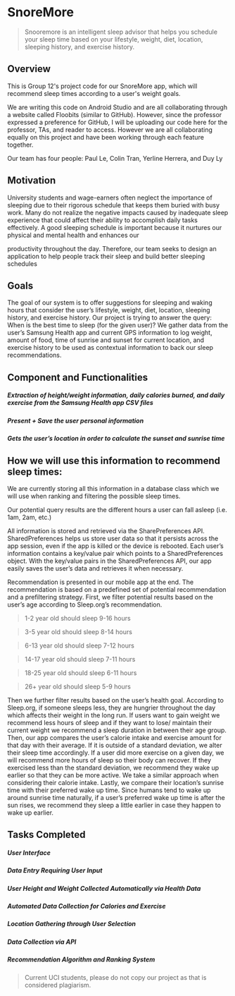 # SnoreMore
> Snooremore is an intelligent sleep advisor that helps you schedule your sleep time based on your lifestyle, weight, diet, location, sleeping history, and exercise history.


## Overview
This is Group 12's project code for our SnoreMore app, which will recommend sleep times according to a user's weight goals.

We are writing this code on Android Studio and are all collaborating through a website called Floobits (similar to GitHub). However, since the professor expressed a 
preference for GitHub, I will be uploading our code here for the professor, TAs, and reader to access. However we are all collaborating equally on this project and
have been working through each feature together.

Our team has four people: Paul Le, Colin Tran, Yerline Herrera, and Duy Ly


## Motivation

University students and wage-earners often neglect the importance of sleeping due to their rigorous schedule that keeps them buried with busy work. Many do not realize the negative impacts caused by inadequate sleep experience that could affect their ability to accomplish daily tasks effectively. A good sleeping schedule is important because it nurtures our physical and mental health and enhances our

productivity throughout the day. Therefore, our team seeks to design an application to help people track their sleep and build better sleeping schedules 


## Goals

The goal of our system is to offer suggestions for sleeping and waking hours that consider the user’s lifestyle, weight, diet, location, sleeping history, and exercise history. Our project is trying to answer the query: When is the best time to sleep (for the given user)? We gather data from the user’s Samsung Health app and current GPS information to log weight, amount of food, time of sunrise and sunset for current location, and exercise history to be used as contextual information to back our sleep recommendations. 


## Component and Functionalities

##### Extraction of height/weight information, daily calories burned, and daily exercise from the Samsung Health app CSV files

##### Present + Save the user personal information

##### Gets the user’s location in order to calculate the sunset and sunrise time 


## How we will use this information to recommend sleep times:

We are currently storing all this information in a database class which we will use when ranking and filtering the possible sleep times.

Our potential query results are the different hours a user can fall asleep (i.e. 1am, 2am, etc.)

All information is stored and retrieved via the SharePreferences API. SharedPreferences helps us store user data so that it persists across the app session, even if the app is killed or the device is rebooted. Each user’s information contains a key/value pair which points to a SharedPreferences object. With the key/value pairs in the SharedPreferences API, our app easily saves the user’s data and retrieves it when necessary.  

Recommendation is presented in our mobile app at the end. The recommendation is based on a predefined set of potential recommendation and a prefiltering strategy. First, we filter potential results based on the user’s age according to Sleep.org’s recommendation.  

> 1-2 year old should sleep 9-16 hours 

> 3-5 year old should sleep 8-14 hours 

> 6-13 year old should sleep 7-12 hours 

> 14-17 year old should sleep 7-11 hours 

> 18-25 year old should sleep 6-11 hours 

> 26+ year old should sleep 5-9 hours 

Then we further filter results based on the user’s health goal. According to Sleep.org, if someone sleeps less, they are hungrier throughout the day which affects their weight in the long run. If users want to gain weight we recommend less hours of sleep and if they want to lose/ maintain their current weight we recommend a sleep duration in between their age group. Then, our app compares the user’s calorie intake and exercise amount for that day with their average. If it is outside of a standard deviation, we alter their sleep time accordingly. If a user did more exercise on a given day, we will recommend more hours of sleep so their body can recover. If they exercised less than the standard deviation, we recommend they wake up earlier so that they can be more active. We take a similar approach when considering their calorie intake. Lastly, we compare their location’s sunrise time with their preferred wake up time. Since humans tend to wake up around sunrise time naturally, if a user’s preferred wake up time is after the sun rises, we recommend they sleep a little earlier in case they happen to wake up earlier. 


## Tasks Completed

##### User Interface

##### Data Entry Requiring User Input

##### User Height and Weight Collected Automatically via Health Data

##### Automated Data Collection for Calories and Exercise

##### Location Gathering through User Selection

##### Data Collection via API

##### Recommendation Algorithm and Ranking System

> Current UCI students, please do not copy our project as that is considered plagiarism.
